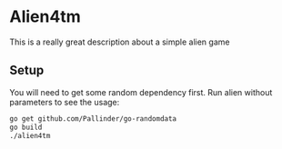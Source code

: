 # Alien4tm

This is a really great description about a simple alien game

## Setup

You will need to get some random dependency first. Run alien without parameters to see the usage:

```sh
go get github.com/Pallinder/go-randomdata
go build
./alien4tm
```